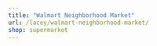 ```yaml
---
title: "Walmart Neighborhood Market"
url: /lacey/walmart-neighborhood-market/
shop: supermarket
---
```

